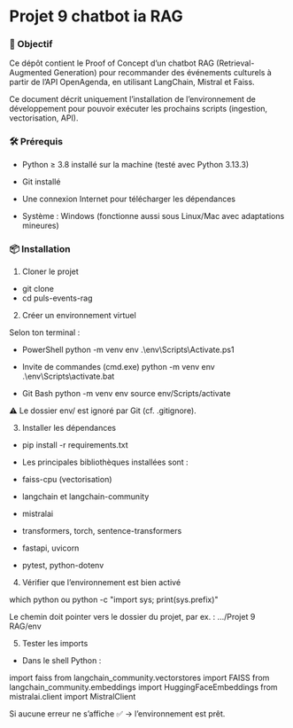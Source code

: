 # Projet 9 chatbot ia RAG

### 🎯 Objectif

Ce dépôt contient le Proof of Concept d’un chatbot RAG (Retrieval-Augmented Generation) pour recommander des événements culturels à partir de l’API OpenAgenda, en utilisant LangChain, Mistral et Faiss.

Ce document décrit uniquement l’installation de l’environnement de développement pour pouvoir exécuter les prochains scripts (ingestion, vectorisation, API).

### 🛠️ Prérequis

- Python ≥ 3.8 installé sur la machine (testé avec Python 3.13.3)

- Git installé

- Une connexion Internet pour télécharger les dépendances

- Système : Windows (fonctionne aussi sous Linux/Mac avec adaptations mineures)

### 📦 Installation
1. Cloner le projet

- git clone <url-du-repo>
- cd puls-events-rag

2. Créer un environnement virtuel

Selon ton terminal :

- PowerShell
python -m venv env
.\env\Scripts\Activate.ps1

- Invite de commandes (cmd.exe)
python -m venv env
.\env\Scripts\activate.bat

- Git Bash
python -m venv env
source env/Scripts/activate

⚠️ Le dossier env/ est ignoré par Git (cf. .gitignore).

3. Installer les dépendances

- pip install -r requirements.txt

- Les principales bibliothèques installées sont :

- faiss-cpu (vectorisation)

- langchain et langchain-community

- mistralai

- transformers, torch, sentence-transformers

- fastapi, uvicorn

- pytest, python-dotenv

4. Vérifier que l’environnement est bien activé

which python
ou
python -c "import sys; print(sys.prefix)"

Le chemin doit pointer vers le dossier du projet, par ex. :
.../Projet 9 RAG/env

5. Tester les imports

- Dans le shell Python :

import faiss
from langchain_community.vectorstores import FAISS
from langchain_community.embeddings import HuggingFaceEmbeddings
from mistralai.client import MistralClient

Si aucune erreur ne s’affiche ✅ → l’environnement est prêt.